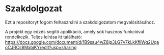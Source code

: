 # Szakdolgozat
Ezt a repositoryt fogom felhasználni a szakdolgozatom megvalósításához.

A projekt egy edzés segítő applikáció, amely sok hasznos funkcióval rendelkezik. 
Teljes leírása itt található: https://docs.google.com/document/d/1B9sau4wZ8jp3LG7v7kLkKfliWq2UqaoCJRCs8MxbiKY/edit?usp=sharing
